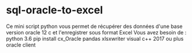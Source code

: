 # sql-oracle-to-excel
Ce mini script python vous permet de récupérer des données d'une base version oracle 12 c et l'enregistrer sous format Excel 
Vous avez besoin de :
python 3.6 
pip install cx_Oracle pandas xlsxwriter 
visual c++ 2017 ou plus 
oracle client 



